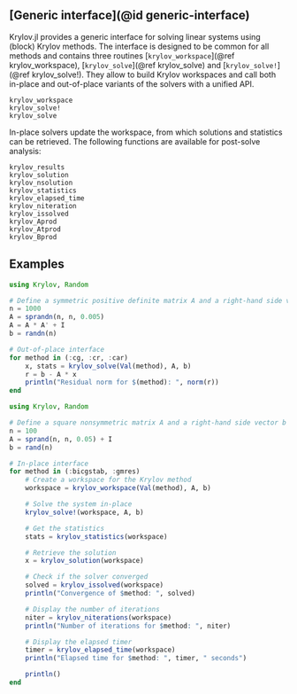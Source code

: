 ## [Generic interface](@id generic-interface)

Krylov.jl provides a generic interface for solving linear systems using (block) Krylov methods.
The interface is designed to be common for all methods and contains three routines [`krylov_workspace`](@ref krylov_workspace), [`krylov_solve`](@ref krylov_solve) and [`krylov_solve!`](@ref krylov_solve!).
They allow to build Krylov workspaces and call both in-place and out-of-place variants of the solvers with a unified API.

```@docs
krylov_workspace
krylov_solve!
krylov_solve
```

In-place solvers update the workspace, from which solutions and statistics can be retrieved.
The following functions are available for post-solve analysis:

```@docs
krylov_results
krylov_solution
krylov_nsolution
krylov_statistics
krylov_elapsed_time
krylov_niteration
krylov_issolved
krylov_Aprod
krylov_Atprod
krylov_Bprod
```

## Examples

```julia
using Krylov, Random

# Define a symmetric positive definite matrix A and a right-hand side vector b
n = 1000
A = sprandn(n, n, 0.005)
A = A * A' + I
b = randn(n)

# Out-of-place interface
for method in (:cg, :cr, :car)
    x, stats = krylov_solve(Val(method), A, b)
    r = b - A * x
    println("Residual norm for $(method): ", norm(r))
end
```

```julia
using Krylov, Random

# Define a square nonsymmetric matrix A and a right-hand side vector b
n = 100
A = sprand(n, n, 0.05) + I
b = rand(n)

# In-place interface
for method in (:bicgstab, :gmres)
    # Create a workspace for the Krylov method
    workspace = krylov_workspace(Val(method), A, b)

    # Solve the system in-place
    krylov_solve!(workspace, A, b)

    # Get the statistics
    stats = krylov_statistics(workspace)

    # Retrieve the solution
    x = krylov_solution(workspace)

    # Check if the solver converged
    solved = krylov_issolved(workspace)
    println("Convergence of $method: ", solved)

    # Display the number of iterations
    niter = krylov_niterations(workspace)
    println("Number of iterations for $method: ", niter)

    # Display the elapsed timer
    timer = krylov_elapsed_time(workspace)
    println("Elapsed time for $method: ", timer, " seconds")

    println()
end
```
